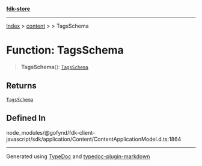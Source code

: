 [**fdk-store**](../../../README.md)
***

[Index](../../../API.md) > [content](../../README.md) > [<internal>](../README.md) > TagsSchema

# Function: TagsSchema

> **TagsSchema**(): [`TagsSchema`](../type-aliases/type-alias.TagsSchema.md)

## Returns

[`TagsSchema`](../type-aliases/type-alias.TagsSchema.md)

## Defined In

node\_modules/@gofynd/fdk-client-javascript/sdk/application/Content/ContentApplicationModel.d.ts:1864

***
Generated using [TypeDoc](https://typedoc.org/) and [typedoc-plugin-markdown](https://www.npmjs.com/package/typedoc-plugin-markdown)
